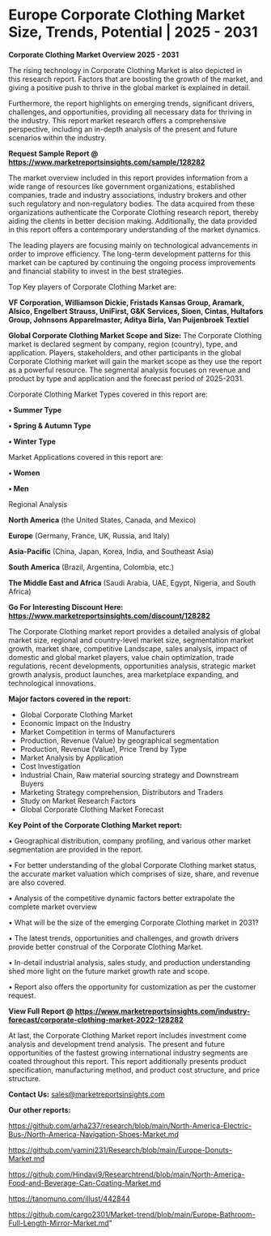 # Europe Corporate Clothing Market Size, Trends, Potential | 2025 - 2031

<Strong> Corporate Clothing Market Overview 2025 - 2031</strong>

The rising technology in Corporate Clothing Market is also depicted in this research report. Factors that are boosting the growth of the market, and giving a positive push to thrive in the global market is explained in detail.

Furthermore, the report highlights on emerging trends, significant drivers, challenges, and opportunities, providing all necessary data for thriving in the industry. This report market research offers a comprehensive perspective, including an in-depth analysis of the present and future scenarios within the industry.

<strong>Request Sample Report @ <a href=https://www.marketreportsinsights.com/sample/128282>https://www.marketreportsinsights.com/sample/128282</a></strong>

The market overview included in this report provides information from a wide range of resources like government organizations, established companies, trade and industry associations, industry brokers and other such regulatory and non-regulatory bodies. The data acquired from these organizations authenticate the Corporate Clothing research report, thereby aiding the clients in better decision making. Additionally, the data provided in this report offers a contemporary understanding of the market dynamics.

The leading players are focusing mainly on technological advancements in order to improve efficiency. The long-term development patterns for this market can be captured by continuing the ongoing process improvements and financial stability to invest in the best strategies.

Top Key players of Corporate Clothing Market are:

<strong>VF Corporation, Williamson Dickie, Fristads Kansas Group, Aramark, Alsico, Engelbert Strauss, UniFirst, G&K Services, Sioen, Cintas, Hultafors Group, Johnsons Apparelmaster, Aditya Birla, Van Puijenbroek Textiel</strong>

<strong><b>Global Corporate Clothing Market Scope and Size:</b></strong>
The Corporate Clothing market is declared segment by company, region (country), type, and application. Players, stakeholders, and other participants in the global Corporate Clothing market will gain the market scope as they use the report as a powerful resource. The segmental analysis focuses on revenue and product by type and application and the forecast period of 2025-2031.

Corporate Clothing Market Types covered in this report are:

<strong>• Summer Type

• Spring & Autumn Type

• Winter Type</strong>

Market Applications covered in this report are:

<strong>• Women

• Men</strong> 

Regional Analysis

<strong>North America</strong> (the United States, Canada, and Mexico)

<strong>Europe</strong> (Germany, France, UK, Russia, and Italy)

<strong>Asia-Pacific</strong> (China, Japan, Korea, India, and Southeast Asia)

<strong>South America</strong> (Brazil, Argentina, Colombia, etc.)

<strong>The Middle East and Africa</strong> (Saudi Arabia, UAE, Egypt, Nigeria, and South Africa)

<strong>Go For Interesting Discount Here: <a href=https://www.marketreportsinsights.com/discount/128282>https://www.marketreportsinsights.com/discount/128282</a></strong>

The Corporate Clothing market report provides a detailed analysis of global market size, regional and country-level market size, segmentation market growth, market share, competitive Landscape, sales analysis, impact of domestic and global market players, value chain optimization, trade regulations, recent developments, opportunities analysis, strategic market growth analysis, product launches, area marketplace expanding, and technological innovations.

<strong><b>Major factors covered in the report:</b></strong>
<ul>
  <li>Global Corporate Clothing Market </li>
  <li>Economic Impact on the Industry</li>
  <li>Market Competition in terms of Manufacturers</li>
  <li>Production, Revenue (Value) by geographical segmentation</li>
  <li>Production, Revenue (Value), Price Trend by Type</li>
  <li>Market Analysis by Application</li>
  <li>Cost Investigation</li>
  <li>Industrial Chain, Raw material sourcing strategy and Downstream Buyers</li>
  <li>Marketing Strategy comprehension, Distributors and Traders</li>
  <li>Study on Market Research Factors</li>
  <li>Global Corporate Clothing Market Forecast</li>
</ul>

<strong><b>Key Point of the Corporate Clothing Market report:</b></strong>

• Geographical distribution, company profiling, and various other market segmentation are provided in the report.

• For better understanding of the global Corporate Clothing market status, the accurate market valuation which comprises of size, share, and revenue are also covered.

• Analysis of the competitive dynamic factors better extrapolate the complete market overview

• What will be the size of the emerging Corporate Clothing market in 2031?

• The latest trends, opportunities and challenges, and growth drivers provide better construal of the Corporate Clothing Market.

• In-detail industrial analysis, sales study, and production understanding shed more light on the future market growth rate and scope.

• Report also offers the opportunity for customization as per the customer request.

<strong><b>View Full Report @ <a href=https://www.marketreportsinsights.com/industry-forecast/corporate-clothing-market-2022-128282>https://www.marketreportsinsights.com/industry-forecast/corporate-clothing-market-2022-128282</a></b></strong>


At last, the Corporate Clothing Market report includes investment come analysis and development trend analysis. The present and future opportunities of the fastest growing international industry segments are coated throughout this report. This report additionally presents product specification, manufacturing method, and product cost structure, and price structure.

<strong>Contact Us:</strong>
sales@marketreportsinsights.com

<strong>Our other reports:</strong>

<a href=https://github.com/arha237/research/blob/main/North-America-Electric-Bus-/North-America-Navigation-Shoes-Market.md>https://github.com/arha237/research/blob/main/North-America-Electric-Bus-/North-America-Navigation-Shoes-Market.md</a>

<a href=https://github.com/yamini231/Research/blob/main/Europe-Donuts-Market.md>https://github.com/yamini231/Research/blob/main/Europe-Donuts-Market.md</a>

<a href=https://github.com/Hindavi9/Researchtrend/blob/main/North-America-Food-and-Beverage-Can-Coating-Market.md>https://github.com/Hindavi9/Researchtrend/blob/main/North-America-Food-and-Beverage-Can-Coating-Market.md</a>

<a href=https://tanomuno.com/illust/442844>https://tanomuno.com/illust/442844</a>

<a href=https://github.com/cargo2301/Market-trend/blob/main/Europe-Bathroom-Full-Length-Mirror-Market.md>https://github.com/cargo2301/Market-trend/blob/main/Europe-Bathroom-Full-Length-Mirror-Market.md</a>"
